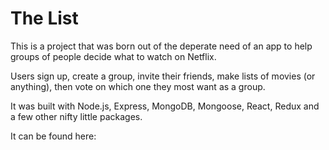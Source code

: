 # The List

This is a project that was born out of the deperate need of an app to help groups of people decide what to watch on Netflix.

Users sign up, create a group, invite their friends, make lists of movies (or anything), then vote on which one they most want as a group.

It was built with Node.js, Express, MongoDB, Mongoose, React, Redux and a few other nifty little packages.

It can be found here:

